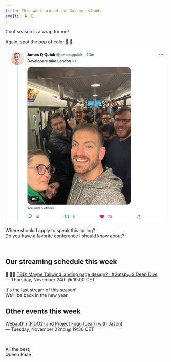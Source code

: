 ```yaml
---
title: This week around the Gatsby islands
emojii: 🏝 🗓
---
```


Conf season is a wrap for me!

Again, spot the pop of color 💚 🤣

[![Spot the pop of color](./conf-subway.jpg)](https://twitter.com/jamesqquick/status/1594678659625144321)

Where should I apply to speak this spring?\
Do you have a favorite conference I should know about?

&nbsp;

## Our streaming schedule this week

🔴 🏴‍☠️ [TBD: Maybe Tailwind landing page design? · #GatsbyJS Deep&nbsp;Dive](https://youtu.be/7FiUfiyJXt8)\
— Thursday, November 24th @ 19:00 CET

It's the last stream of this season!\
We'll be back in the new year.

## Other events this week

[Webauthn (FIDO2) and Project Fugu (Learn with Jason)](https://www.learnwithjason.dev/webauthn-fido2-and-project-fugu)\
— Tuesday, November 22nd @ 19:30 CET

&nbsp;

All the best,  
Queen Raae
